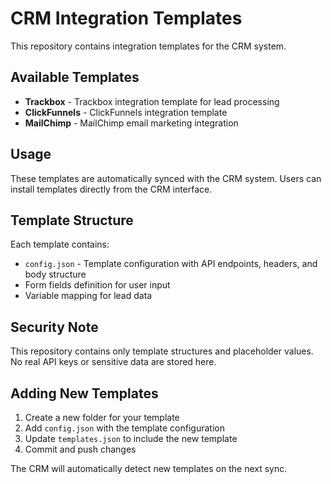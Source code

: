 # CRM Integration Templates

This repository contains integration templates for the CRM system.

## Available Templates

- **Trackbox** - Trackbox integration template for lead processing
- **ClickFunnels** - ClickFunnels integration template  
- **MailChimp** - MailChimp email marketing integration

## Usage

These templates are automatically synced with the CRM system. Users can install templates directly from the CRM interface.

## Template Structure

Each template contains:
- `config.json` - Template configuration with API endpoints, headers, and body structure
- Form fields definition for user input
- Variable mapping for lead data

## Security Note

This repository contains only template structures and placeholder values. No real API keys or sensitive data are stored here.

## Adding New Templates

1. Create a new folder for your template
2. Add `config.json` with the template configuration
3. Update `templates.json` to include the new template
4. Commit and push changes

The CRM will automatically detect new templates on the next sync.
